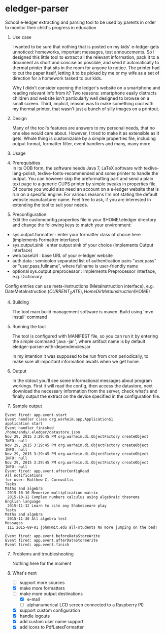 # eledger-parser
School e-ledger extracting and parsing tool to be used by parents in order to monitor their child's progress in education

1. Use case

   I wanted to be sure that nothing that is posted on my kids' e-ledger gets unnoticed: homeworks, important messages, test annoucements. So I designed this little tool to extract all the relevant information, pack it to a document as short and concise as possible, and send it automatically to thermal printer that sits in the room for anyone to notice. The printer had to cut the paper itself, letting it to be picked by me or my wife as a set of direction for a homework tasked to our kids.

   Why I didn't consider opening the ledger's website on a smartphone and reading relevant info from it? Two reasons: smartphone easily distracts children and website isn't particularly well designed to browse on a small screen.
   Third, implicit, reason was to make something cool with my thermal printer, that wasn't just a bunch of silly images on a printout.

2. Design

   Many of the tool's features are answers to my personal needs, that no one else would care about. However, I tried to make it as extensible as it gets. Whole thing is customizable by a simple properties file, including output format, formatter filter, event handlers and many, many more.

3. Usage
  1. Prerequisities  
   In its OOB form, the software needs Java 7, LaTeX software with texlive-lang-polish, texlive-fonts-recommended and some printer to handle the output. You can however skip the preformatting part and send a plain text page to a generic CUPS printer by simple tweaks in properties file.
   Of course you would also need an account on a e-ledger website that is run on a specific engine. For various reasons I'm not stating the default website manufacturer name. Feel free to ask, if you are interested in extending the tool to suit your needs.
  2. Preconfiguration  
   Edit the customconfig.properties file in your $HOME/.eledger directory and change the following keys to match your environment:

   - sys.output.formatter : enter your formatter class of choice here (implements Formatter interface)
   - sys.output.sink : enter output sink of your choice (implements Output interface)
   - web.baseUrl : base URL of your e-ledger website
   - auth.data : semicolon separated list of authentication pairs "user,pass" or "user,pass,fullname", where fullname is user-friendly name
   - optional sys.output.preprocessor : implements Preprocessor interface, e.g. Dictionary

   Config entries can use meta-instructions (MetaInstruction interface), e.g. DateMetaInstruction ($CURRENT_DATE), HomeDirMetaInstruction ($HOME)
   
4. Building

   The tool main build management software is maven. 
   Build using 'mvn install' command

5. Running the tool

   The tool is configured with MANIFEST file, so you can run it by entering the simple command
   'java -jar <artifact-name>', where artifact name is by default eledger-parser-with-dependencies.jar

   In my intention it was supposed to be run from cron periodically, to make sure all important information awaits when we get home.

6. Output

   In the stdout you'll see some informational messages about program workings. First it will read the config, then access the datastore, next download the necessary information from the server, check what's and finally output the extract on the device specified in the configuration file.
  1. Sample output  
   ```
   Event fired: app.event.start
   Event handler class org.warheim.app.Application$1
   application start
   Event handler finished
   /home/andy/.eledger/datastore.json
   Nov 29, 2015 3:29:45 PM org.warheim.di.ObjectFactory createObject
   INFO: null
   Nov 29, 2015 3:29:45 PM org.warheim.di.ObjectFactory createObject
   INFO: null
   Nov 29, 2015 3:29:45 PM org.warheim.di.ObjectFactory createObject
   INFO: null
   Nov 29, 2015 3:29:45 PM org.warheim.di.ObjectFactory createObject
   INFO: null
   Event fired: app.event.afterConfigRead
   All notifications
   for user: Matthew C. Cornwallis
   Tasks
   Maths and algebra
    2015-10-10 Memorize multiplication matrix
    2015-10-12 Complex numbers calculus using algebraic theorems
   English language
    2015-11-12 Learn to cite any Shakespeare play
   Tests
   Maths and algebra
    2015-11-30 All algebra test
   Messages
    111 2015-09-01 john@mit.edu all-students No more jumping on the bed!
   
   Event fired: app.event.beforeDataStoreWrite
   Event fired: app.event.afterDataStoreWrite
   Event fired: app.event.finish
   ```

7. Problems and troubleshooting

   Nothing here for the moment

8. What's next

   - [ ] support more sources
   - [x] make more formatters
   - [ ] make more output destinations
      - [x] e-mail 
      - [ ] alphanumerical LCD screen connected to a Raspberry PI)
   - [x] support custom configuration
   - [x] handle logouts
   - [x] add custom user name support
   - [x] add icons to PdfLatexFormatter
